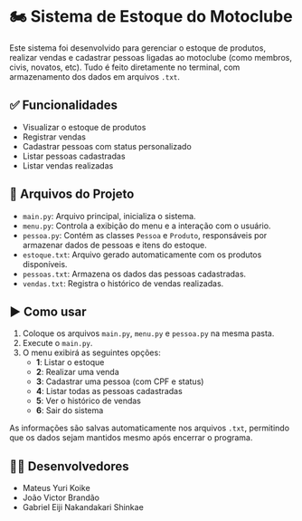 # 🏍️ Sistema de Estoque do Motoclube

Este sistema foi desenvolvido para gerenciar o estoque de produtos, realizar vendas e cadastrar pessoas ligadas ao motoclube (como membros, civis, novatos, etc). Tudo é feito diretamente no terminal, com armazenamento dos dados em arquivos `.txt`.

## ✅ Funcionalidades

- Visualizar o estoque de produtos
- Registrar vendas
- Cadastrar pessoas com status personalizado
- Listar pessoas cadastradas
- Listar vendas realizadas

## 📁 Arquivos do Projeto

- `main.py`: Arquivo principal, inicializa o sistema.
- `menu.py`: Controla a exibição do menu e a interação com o usuário.
- `pessoa.py`: Contém as classes `Pessoa` e `Produto`, responsáveis por armazenar dados de pessoas e itens do estoque.
- `estoque.txt`: Arquivo gerado automaticamente com os produtos disponíveis.
- `pessoas.txt`: Armazena os dados das pessoas cadastradas.
- `vendas.txt`: Registra o histórico de vendas realizadas.

## ▶️ Como usar

1. Coloque os arquivos `main.py`, `menu.py` e `pessoa.py` na mesma pasta.
2. Execute o `main.py`.
3. O menu exibirá as seguintes opções:
   - **1**: Listar o estoque
   - **2**: Realizar uma venda
   - **3**: Cadastrar uma pessoa (com CPF e status)
   - **4**: Listar todas as pessoas cadastradas
   - **5**: Ver o histórico de vendas
   - **6**: Sair do sistema

As informações são salvas automaticamente nos arquivos `.txt`, permitindo que os dados sejam mantidos mesmo após encerrar o programa.

## 👨‍💻 Desenvolvedores

- Mateus Yuri Koike  
- João Victor Brandão  
- Gabriel Eiji Nakandakari Shinkae

